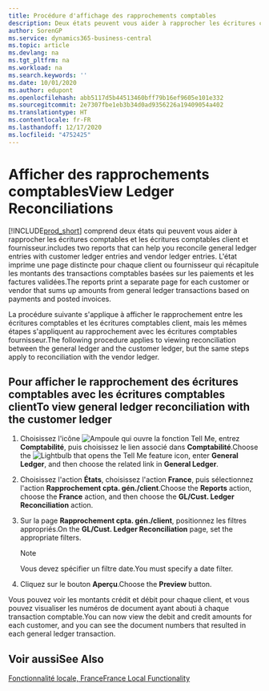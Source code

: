 ```yaml
---
title: Procédure d'affichage des rapprochements comptables
description: Deux états peuvent vous aider à rapprocher les écritures comptables et les écritures comptables client et fournisseur.
author: SorenGP
ms.service: dynamics365-business-central
ms.topic: article
ms.devlang: na
ms.tgt_pltfrm: na
ms.workload: na
ms.search.keywords: ''
ms.date: 10/01/2020
ms.author: edupont
ms.openlocfilehash: abb5117d5b44513460bff79b16ef9605e101e332
ms.sourcegitcommit: 2e7307fbe1eb3b34d0ad9356226a19409054a402
ms.translationtype: HT
ms.contentlocale: fr-FR
ms.lasthandoff: 12/17/2020
ms.locfileid: "4752425"
---
```

# <a name="view-ledger-reconciliations"></a><span data-ttu-id="41c9a-103">Afficher des rapprochements comptables</span><span class="sxs-lookup"><span data-stu-id="41c9a-103">View Ledger Reconciliations</span></span>
[!INCLUDE[prod_short](../../includes/prod_short.md)] <span data-ttu-id="41c9a-104">comprend deux états qui peuvent vous aider à rapprocher les écritures comptables et les écritures comptables client et fournisseur.</span><span class="sxs-lookup"><span data-stu-id="41c9a-104">includes two reports that can help you reconcile general ledger entries with customer ledger entries and vendor ledger entries.</span></span> <span data-ttu-id="41c9a-105">L'état imprime une page distincte pour chaque client ou fournisseur qui récapitule les montants des transactions comptables basées sur les paiements et les factures validées.</span><span class="sxs-lookup"><span data-stu-id="41c9a-105">The reports print a separate page for each customer or vendor that sums up amounts from general ledger transactions based on payments and posted invoices.</span></span>  

<span data-ttu-id="41c9a-106">La procédure suivante s'applique à afficher le rapprochement entre les écritures comptables et les écritures comptables client, mais les mêmes étapes s'appliquent au rapprochement avec les écritures comptables fournisseur.</span><span class="sxs-lookup"><span data-stu-id="41c9a-106">The following procedure applies to viewing reconciliation between the general ledger and the customer ledger, but the same steps apply to reconciliation with the vendor ledger.</span></span>  

## <a name="to-view-general-ledger-reconciliation-with-the-customer-ledger"></a><span data-ttu-id="41c9a-107">Pour afficher le rapprochement des écritures comptables avec les écritures comptables client</span><span class="sxs-lookup"><span data-stu-id="41c9a-107">To view general ledger reconciliation with the customer ledger</span></span>  

1.  <span data-ttu-id="41c9a-108">Choisissez l'icône ![Ampoule qui ouvre la fonction Tell Me](../../media/ui-search/search_small.png "Dites-moi ce que vous voulez faire"), entrez **Comptabilité**, puis choisissez le lien associé dans **Comptabilité**.</span><span class="sxs-lookup"><span data-stu-id="41c9a-108">Choose the ![Lightbulb that opens the Tell Me feature](../../media/ui-search/search_small.png "Tell me what you want to do") icon, enter **General Ledger**, and then choose the related link in **General Ledger**.</span></span>  
2.  <span data-ttu-id="41c9a-109">Choisissez l'action **États**, choisissez l'action **France**, puis sélectionnez l'action **Rapprochement cpta. gén./client**.</span><span class="sxs-lookup"><span data-stu-id="41c9a-109">Choose the **Reports** action, choose the **France** action, and then choose the **GL/Cust. Ledger Reconciliation** action.</span></span>  
3.  <span data-ttu-id="41c9a-110">Sur la page **Rapprochement cpta. gén./client**, positionnez les filtres appropriés.</span><span class="sxs-lookup"><span data-stu-id="41c9a-110">On the **GL/Cust. Ledger Reconciliation** page, set the appropriate filters.</span></span>  

    > [!NOTE]  
    >  <span data-ttu-id="41c9a-111">Vous devez spécifier un filtre date.</span><span class="sxs-lookup"><span data-stu-id="41c9a-111">You must specify a date filter.</span></span>  

4.  <span data-ttu-id="41c9a-112">Cliquez sur le bouton **Aperçu**.</span><span class="sxs-lookup"><span data-stu-id="41c9a-112">Choose the **Preview** button.</span></span>  

<span data-ttu-id="41c9a-113">Vous pouvez voir les montants crédit et débit pour chaque client, et vous pouvez visualiser les numéros de document ayant abouti à chaque transaction comptable.</span><span class="sxs-lookup"><span data-stu-id="41c9a-113">You can now view the debit and credit amounts for each customer, and you can see the document numbers that resulted in each general ledger transaction.</span></span>  

## <a name="see-also"></a><span data-ttu-id="41c9a-114">Voir aussi</span><span class="sxs-lookup"><span data-stu-id="41c9a-114">See Also</span></span>  
[<span data-ttu-id="41c9a-115">Fonctionnalité locale, France</span><span class="sxs-lookup"><span data-stu-id="41c9a-115">France Local Functionality</span></span>](france-local-functionality.md)

